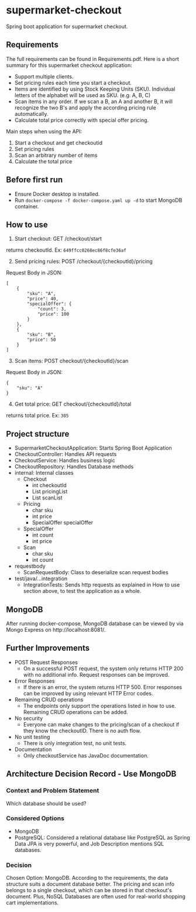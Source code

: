 
# supermarket-checkout

Spring boot application for supermarket checkout.

## Requirements

The full requirements can be found in Requirements.pdf.
Here is a short summary for this supermarket checkout application:

- Support multiple clients.
- Set pricing rules each time you start a checkout.
- Items are identified by using Stock Keeping Units (SKU). Individual letters of the alphabet will be used as SKU. (e.g. A, B, C)
- Scan items in any order. If we scan a B, an A and another B, it will recognize the two B's and apply the according pricing rule automatically.
- Calculate total price correctly with special offer pricing.

Main steps when using the API:

1. Start a checkout and get checkoutid
2. Set pricing rules
2. Scan an arbitrary number of items
3. Calculate the total price

## Before first run
- Ensure Docker desktop is installed.
- Run `docker-compose -f docker-compose.yaml up -d` to start MongoDB container.

## How to use

1. Start checkout: GET /checkout/start 

returns checkoutId. Ex: `649ffcc0268ec86f8cfe36af`

2. Send pricing rules: POST /checkout/{checkoutId}/pricing

Request Body in JSON:
```
[
    {
        "sku": "A",
        "price": 40,
        "specialOffer": {
            "count": 3,
            "price": 100
        }
    },
    {
        "sku": "B",
        "price": 50
    }
]
```

3. Scan items: POST checkout/{checkoutId}/scan

Request Body in JSON:
```
{
    "sku": "A"
}
```

4. Get total price: GET checkout/{checkoutId}/total

returns total price. Ex: `305`

## Project structure

- SupermarketCheckoutApplication: Starts Spring Boot Application
- CheckoutController: Handles API requests
- CheckoutService: Handles business logic
- CheckoutRepository: Handles Database methods
- internal: Internal classes
  - Checkout
      - int checkoutId
      - List pricingList
      - List scanList
  - Pricing
      - char sku
      - int price
      - SpecialOffer specialOffer
  - SpecialOffer
      - int count
      - int price
  - Scan
      - char sku
      - int count
- requestbody
  - ScanRequestBody: Class to deserialize scan request bodies
- test/java/...integration
  - IntegrationTests: Sends http requests as explained in How to use section above, to test the application as a whole.

## MongoDB

After running docker-compose, MongoDB database can be viewed by via Mongo Express on http://localhost:8081/.

## Further Improvements

- POST Request Responses
  - On a successful POST request, the system only returns HTTP 200 with no additional info. Request responses can be improved.
- Error Responses
  - If there is an error, the system returns HTTP 500. Error responses can be improved by using relevant HTTP Error codes.
- Remaining CRUD operations
  - The endpoints only support the operations listed in how to use. Remaining CRUD operations can be added.
- No security
  - Everyone can make changes to the pricing/scan of a checkout if they know the checkoutID. There is no auth flow.
- No unit testing
  - There is only integration test, no unit tests.
- Documentation
  - Only checkoutService has JavaDoc documentation. 

## Architecture Decision Record - Use MongoDB

### Context and Problem Statement
Which database should be used?

### Considered Options
- MongoDB
- PostgreSQL: Considered a relational database like PostgreSQL as Spring Data JPA is very powerful, 
and Job Description mentions SQL databases.

### Decision
Chosen Option: MongoDB. According to the requirements, the data structure suits a document database better.
The pricing and scan info belongs to a single checkout, which can be stored in that checkout's document.
Plus, NoSQL Databases are often used for real-world shopping cart implementations.
